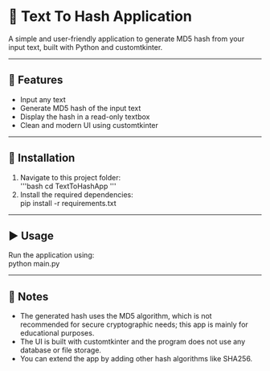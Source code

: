 # 📝 Text To Hash Application

A simple and user-friendly application to generate MD5 hash from your input text, built with Python and customtkinter.

---

## 🚀 Features  
- Input any text  
- Generate MD5 hash of the input text  
- Display the hash in a read-only textbox  
- Clean and modern UI using customtkinter  

---

## 🔧 Installation  

1. Navigate to this project folder:  
'''bash
cd TextToHashApp
'''
2. Install the required dependencies:  
pip install -r requirements.txt

---

## ▶️ Usage  

Run the application using:  
python main.py

---

## 📌 Notes  
- The generated hash uses the MD5 algorithm, which is not recommended for secure cryptographic needs; this app is mainly for educational purposes.  
- The UI is built with customtkinter and the program does not use any database or file storage.  
- You can extend the app by adding other hash algorithms like SHA256.